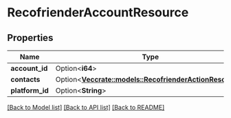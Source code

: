 # RecofrienderAccountResource

## Properties

Name | Type | Description | Notes
------------ | ------------- | ------------- | -------------
**account_id** | Option<**i64**> |  | [optional]
**contacts** | Option<[**Vec<crate::models::RecofrienderActionResource>**](RecofrienderActionResource.md)> |  | [optional]
**platform_id** | Option<**String**> |  | [optional]

[[Back to Model list]](../README.md#documentation-for-models) [[Back to API list]](../README.md#documentation-for-api-endpoints) [[Back to README]](../README.md)


